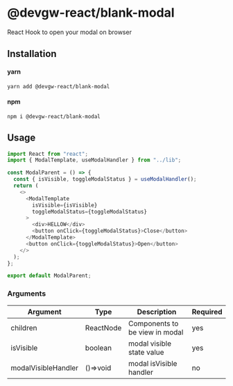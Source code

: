 # @devgw-react/blank-modal

React Hook to open your modal on browser

## Installation

#### yarn

`yarn add @devgw-react/blank-modal`

#### npm

`npm i @devgw-react/blank-modal`

## Usage

```js
import React from "react";
import { ModalTemplate, useModalHandler } from "../lib";

const ModalParent = () => {
  const { isVisible, toggleModalStatus } = useModalHandler();
  return (
    <>
      <ModalTemplate
        isVisible={isVisible}
        toggleModalStatus={toggleModalStatus}
      >
        <div>HELLOW</div>
        <button onClick={toggleModalStatus}>Close</button>
      </ModalTemplate>
      <button onClick={toggleModalStatus}>Open</button>
    </>
  );
};

export default ModalParent;
```

### Arguments

| Argument            | Type      | Description                    | Required |
| ------------------- | --------- | ------------------------------ | -------- |
| children            | ReactNode | Components to be view in modal | yes      |
| isVisible           | boolean   | modal visible state value      | yes      |
| modalVisibleHandler | ()=>void  | modal isVisible handler        | no       |
